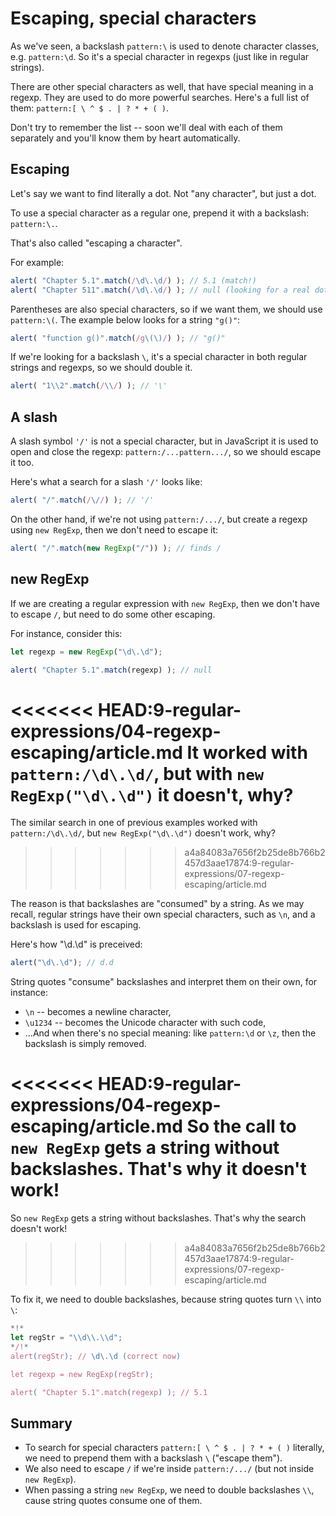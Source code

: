 
# Escaping, special characters

As we've seen, a backslash `pattern:\` is used to denote character classes, e.g. `pattern:\d`. So it's a special character in regexps (just like in regular strings).

There are other special characters as well, that have special meaning in a regexp. They are used to do more powerful searches. Here's a full list of them: `pattern:[ \ ^ $ . | ? * + ( )`.

Don't try to remember the list -- soon we'll deal with each of them separately and you'll know them by heart automatically.

## Escaping

Let's say we want to find literally a dot. Not "any character", but just a dot.

To use a special character as a regular one, prepend it with a backslash: `pattern:\.`.

That's also called "escaping a character".

For example:
```js run
alert( "Chapter 5.1".match(/\d\.\d/) ); // 5.1 (match!)
alert( "Chapter 511".match(/\d\.\d/) ); // null (looking for a real dot \.)
```

Parentheses are also special characters, so if we want them, we should use `pattern:\(`. The example below looks for a string `"g()"`:

```js run
alert( "function g()".match(/g\(\)/) ); // "g()"
```

If we're looking for a backslash `\`, it's a special character in both regular strings and regexps, so we should double it.

```js run
alert( "1\\2".match(/\\/) ); // '\'
```

## A slash

A slash symbol `'/'` is not a special character, but in JavaScript it is used to open and close the regexp: `pattern:/...pattern.../`, so we should escape it too.

Here's what a search for a slash `'/'` looks like:

```js run
alert( "/".match(/\//) ); // '/'
```

On the other hand, if we're not using `pattern:/.../`, but create a regexp using `new RegExp`, then we don't need to escape it:

```js run
alert( "/".match(new RegExp("/")) ); // finds /
```

## new RegExp

If we are creating a regular expression with `new RegExp`, then we don't have to escape `/`, but need to do some other escaping.

For instance, consider this:

```js run
let regexp = new RegExp("\d\.\d");

alert( "Chapter 5.1".match(regexp) ); // null
```

<<<<<<< HEAD:9-regular-expressions/04-regexp-escaping/article.md
It worked with `pattern:/\d\.\d/`, but with `new RegExp("\d\.\d")` it doesn't, why?
=======
The similar search in one of previous examples worked with `pattern:/\d\.\d/`, but `new RegExp("\d\.\d")` doesn't work, why?
>>>>>>> a4a84083a7656f2b25de8b766b2457d3aae17874:9-regular-expressions/07-regexp-escaping/article.md

The reason is that backslashes are "consumed" by a string. As we may recall, regular strings have their own special characters, such as `\n`, and a backslash is used for escaping.

Here's how "\d\.\d" is preceived:

```js run
alert("\d\.\d"); // d.d
```

String quotes "consume" backslashes and interpret them on their own, for instance:

- `\n` -- becomes a newline character,
- `\u1234` -- becomes the Unicode character with such code,
- ...And when there's no special meaning: like `pattern:\d` or `\z`, then the backslash is simply removed.

<<<<<<< HEAD:9-regular-expressions/04-regexp-escaping/article.md
So the call to `new RegExp` gets a string without backslashes. That's why it doesn't work!
=======
So `new RegExp` gets a string without backslashes. That's why the search doesn't work!
>>>>>>> a4a84083a7656f2b25de8b766b2457d3aae17874:9-regular-expressions/07-regexp-escaping/article.md

To fix it, we need to double backslashes, because string quotes turn `\\` into `\`:

```js run
*!*
let regStr = "\\d\\.\\d";
*/!*
alert(regStr); // \d\.\d (correct now)

let regexp = new RegExp(regStr);

alert( "Chapter 5.1".match(regexp) ); // 5.1
```

## Summary

- To search for special characters `pattern:[ \ ^ $ . | ? * + ( )` literally, we need to prepend them with a backslash `\` ("escape them").
- We also need to escape `/` if we're inside `pattern:/.../` (but not inside `new RegExp`).
- When passing a string `new RegExp`, we need to double backslashes `\\`, cause string quotes consume one of them.
